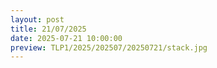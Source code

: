 ```yaml
---
layout: post
title: 21/07/2025
date: 2025-07-21 10:00:00
preview: TLP1/2025/202507/20250721/stack.jpg
---
```

